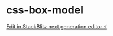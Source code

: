 # css-box-model

[Edit in StackBlitz next generation editor ⚡️](https://stackblitz.com/~/github.com/raniyaptla/css-box-model)